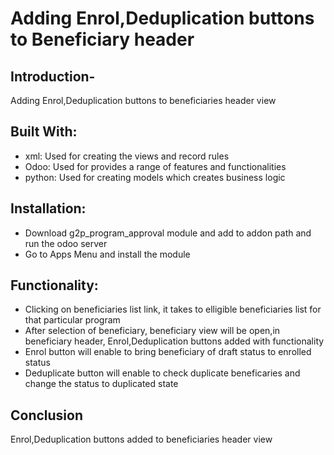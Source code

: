 # Adding Enrol,Deduplication buttons to Beneficiary header

## Introduction-

Adding Enrol,Deduplication buttons to beneficiaries header view

## Built With:
- xml: Used for creating the views and record rules
- Odoo: Used for provides a range of features and functionalities
- python: Used for creating models which creates business logic

## Installation:
- Download g2p_program_approval module and add to addon path and run the odoo server
- Go to Apps Menu and install the module

## Functionality:
- Clicking on beneficiaries list link, it takes to elligible beneficiaries list for that particular program
- After selection of beneficiary, beneficiary view will be open,in beneficiary header, Enrol,Deduplication buttons added with functionality
- Enrol button will enable to bring beneficiary of draft status to enrolled status
- Deduplicate button will enable to check duplicate beneficaries and change the status to duplicated state

## Conclusion

Enrol,Deduplication buttons added to beneficiaries header view
